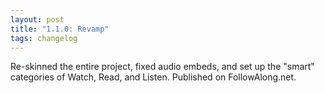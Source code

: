 ```yaml
---
layout: post
title: "1.1.0: Revamp"
tags: changelog
---
```


Re-skinned the entire project, fixed audio embeds, and set up the "smart" categories of Watch, Read, and Listen. Published on FollowAlong.net.
